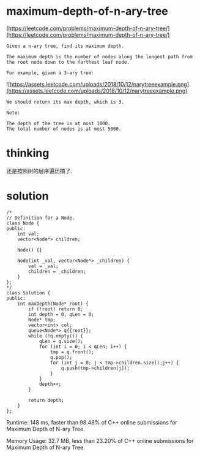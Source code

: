 # maximum-depth-of-n-ary-tree

[https://leetcode.com/problems/maximum-depth-of-n-ary-tree/](https://leetcode.com/problems/maximum-depth-of-n-ary-tree/)

```
Given a n-ary tree, find its maximum depth.

The maximum depth is the number of nodes along the longest path from the root node down to the farthest leaf node.

For example, given a 3-ary tree:

```
![https://assets.leetcode.com/uploads/2018/10/12/narytreeexample.png](https://assets.leetcode.com/uploads/2018/10/12/narytreeexample.png)
```
We should return its max depth, which is 3.

Note:

The depth of the tree is at most 1000.
The total number of nodes is at most 5000.
```


# thinking

还是按照树的层序遍历搞了.

# solution

```
/*
// Definition for a Node.
class Node {
public:
    int val;
    vector<Node*> children;

    Node() {}

    Node(int _val, vector<Node*> _children) {
        val = _val;
        children = _children;
    }
};
*/
class Solution {
public:
    int maxDepth(Node* root) {
        if (!root) return 0;
        int depth = 0, qLen = 0;
        Node* tmp;
        vector<int> col;
        queue<Node*> q{{root}};
        while (!q.empty()) {
            qLen = q.size();
            for (int i = 0; i < qLen; i++) {
                tmp = q.front();
                q.pop();
                for (int j = 0; j < tmp->children.size();j++) {
                    q.push(tmp->children[j]);
                }
            }
            depth++;
        }

        return depth;
    }
};
```

Runtime: 148 ms, faster than 98.48% of C++ online submissions for Maximum Depth of N-ary Tree.

Memory Usage: 32.7 MB, less than 23.20% of C++ online submissions for Maximum Depth of N-ary Tree.
